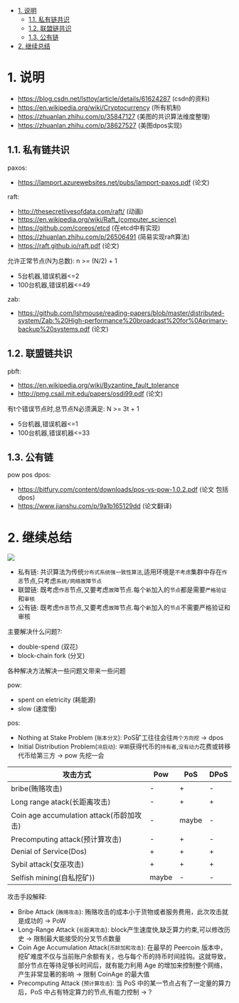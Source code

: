 

<!-- TOC -->

- [1. 说明](#1-说明)
    - [1.1. 私有链共识](#11-私有链共识)
    - [1.2. 联盟链共识](#12-联盟链共识)
    - [1.3. 公有链](#13-公有链)
- [2. 继续总结](#2-继续总结)

<!-- /TOC -->


<a id="markdown-1-说明" name="1-说明"></a>
# 1. 说明

* https://blog.csdn.net/lsttoy/article/details/61624287 (csdn的资料)
* https://en.wikipedia.org/wiki/Cryptocurrency (所有机制)
* https://zhuanlan.zhihu.com/p/35847127 (美图的共识算法维度整理)
* https://zhuanlan.zhihu.com/p/38627527 (美图dpos实现)

<a id="markdown-11-私有链共识" name="11-私有链共识"></a>
## 1.1. 私有链共识
paxos:
* https://lamport.azurewebsites.net/pubs/lamport-paxos.pdf (论文)

raft:
* http://thesecretlivesofdata.com/raft/ (动画)
* https://en.wikipedia.org/wiki/Raft_(computer_science)
* https://github.com/coreos/etcd (在etcd中有实现) 
* https://zhuanlan.zhihu.com/p/26506491 (简易实现raft算法)
* https://raft.github.io/raft.pdf (论文)

允许正常节点(N为总数): n >= (N/2) + 1

* 5台机器,错误机器<=2
* 100台机器,错误机器<=49

zab:
* https://github.com/lshmouse/reading-papers/blob/master/distributed-system/Zab:%20High-performance%20broadcast%20for%0Aprimary-backup%20systems.pdf (论文)

<a id="markdown-12-联盟链共识" name="12-联盟链共识"></a>
## 1.2. 联盟链共识

pbft:  
* https://en.wikipedia.org/wiki/Byzantine_fault_tolerance
* http://pmg.csail.mit.edu/papers/osdi99.pdf (论文)

有t个错误节点时,总节点N必须满足: N >= 3t + 1

* 5台机器,错误机器<=1
* 100台机器,错误机器<=33

<a id="markdown-13-公有链" name="13-公有链"></a>
## 1.3. 公有链

pow pos dpos:
* https://bitfury.com/content/downloads/pos-vs-pow-1.0.2.pdf (论文 包括dpos)
* https://www.jianshu.com/p/9a1b165129dd (论文翻译)

<a id="markdown-2-继续总结" name="2-继续总结"></a>
# 2. 继续总结

![](http://on-img.com/chart_image/5b66f7c3e4b025cf4936d7e2.png)


* 私有链: 共识算法为传统`分布式系统强一致性算法`,适用环境是`不考虑`集群中存在`作恶`节点,只考虑`系统/网络故障节点`
* 联盟链: 既考虑`作恶`节点,又要考虑`故障`节点.每个`新`加入的`节点`都是需要`严格验证`和`审核`
* 公有链: 既考虑`作恶`节点,又要考虑`故障`节点.每个`新`加入的`节点`不需要严格验证和审核


主要解决什么问题?:
* double-spend (双花)
* block-chain fork (分叉)

各种解决方法解决一些问题又带来一些问题

pow: 
* spent on eletricity (耗能源)
* slow (速度慢)

pos:
* Nothing at Stake Problem (`账本分叉`): PoS矿工往往会往`两个方向挖` -> dpos
* Initial Distribution Problem(`冷启动`): `早期`获得代币的`持有者`,`没有动力`花费或转移代币给第三方 -> pow 先挖一会

攻击方式|Pow|PoS|DPoS
-|-|-|-
bribe(贿赂攻击)|-|+|-
Long range atack(长距离攻击)|-|+|+
Coin age accumulation attack(币龄加攻击)|-|maybe|-
Precomputing attack(预计算攻击)|-|+|-
Denial of Service(Dos)|+|+|+
Sybil attack(女巫攻击)|+|+|+
Selfish mining(自私挖矿))|maybe|-|-


攻击手段解释:
* Bribe Attack (`贿赂攻击`): 贿赂攻击的成本小于货物或者服务费用，此次攻击就是成功的 -> PoW
* Long-Range Attack (`长距离攻击`): block产生速度快,缺乏算力约束,可以修改历史 -> 限制最大能接受的分叉节点数量
*  Coin Age Accumulation Attack(`币龄加和攻击`): 在最早的 Peercoin 版本中，挖矿难度不仅与当前账户余额有关，也与每个币的持币时间挂钩。这就导致，部分节点在等待足够长时间后，就有能力利用 Age 的增加来控制整个网络，产生非常显著的影响 -> 限制 CoinAge 的最大值
* Precomputing Attack (`预计算攻击`): 当 PoS 中的某一节点占有了一定量的算力后，PoS 中占有特定算力的节点,有能力控制 -> ?
 
